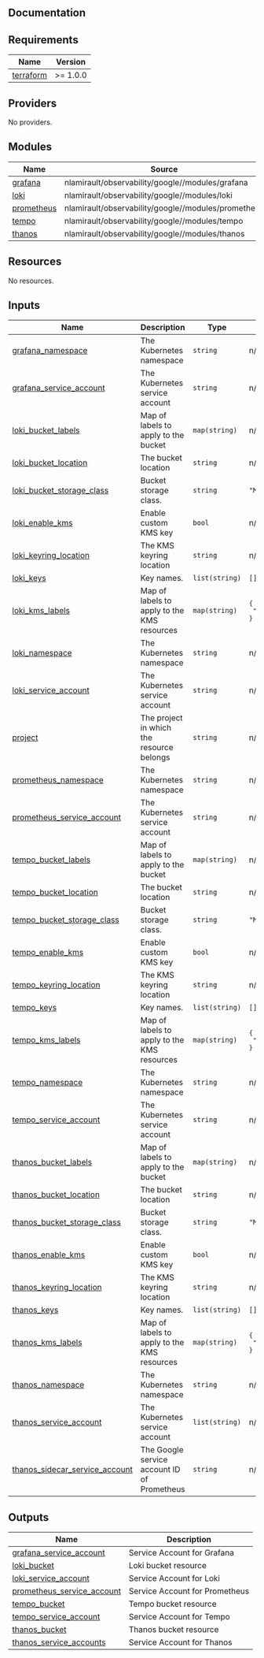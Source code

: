 ## Documentation

<!-- BEGINNING OF PRE-COMMIT-TERRAFORM DOCS HOOK -->
## Requirements

| Name | Version |
|------|---------|
| <a name="requirement_terraform"></a> [terraform](#requirement\_terraform) | >= 1.0.0 |

## Providers

No providers.

## Modules

| Name | Source | Version |
|------|--------|---------|
| <a name="module_grafana"></a> [grafana](#module\_grafana) | nlamirault/observability/google//modules/grafana | 5.2.0 |
| <a name="module_loki"></a> [loki](#module\_loki) | nlamirault/observability/google//modules/loki | 5.2.0 |
| <a name="module_prometheus"></a> [prometheus](#module\_prometheus) | nlamirault/observability/google//modules/prometheus | 5.2.0 |
| <a name="module_tempo"></a> [tempo](#module\_tempo) | nlamirault/observability/google//modules/tempo | 5.2.0 |
| <a name="module_thanos"></a> [thanos](#module\_thanos) | nlamirault/observability/google//modules/thanos | 5.2.0 |

## Resources

No resources.

## Inputs

| Name | Description | Type | Default | Required |
|------|-------------|------|---------|:--------:|
| <a name="input_grafana_namespace"></a> [grafana\_namespace](#input\_grafana\_namespace) | The Kubernetes namespace | `string` | n/a | yes |
| <a name="input_grafana_service_account"></a> [grafana\_service\_account](#input\_grafana\_service\_account) | The Kubernetes service account | `string` | n/a | yes |
| <a name="input_loki_bucket_labels"></a> [loki\_bucket\_labels](#input\_loki\_bucket\_labels) | Map of labels to apply to the bucket | `map(string)` | n/a | yes |
| <a name="input_loki_bucket_location"></a> [loki\_bucket\_location](#input\_loki\_bucket\_location) | The bucket location | `string` | n/a | yes |
| <a name="input_loki_bucket_storage_class"></a> [loki\_bucket\_storage\_class](#input\_loki\_bucket\_storage\_class) | Bucket storage class. | `string` | `"MULTI_REGIONAL"` | no |
| <a name="input_loki_enable_kms"></a> [loki\_enable\_kms](#input\_loki\_enable\_kms) | Enable custom KMS key | `bool` | n/a | yes |
| <a name="input_loki_keyring_location"></a> [loki\_keyring\_location](#input\_loki\_keyring\_location) | The KMS keyring location | `string` | n/a | yes |
| <a name="input_loki_keys"></a> [loki\_keys](#input\_loki\_keys) | Key names. | `list(string)` | `[]` | no |
| <a name="input_loki_kms_labels"></a> [loki\_kms\_labels](#input\_loki\_kms\_labels) | Map of labels to apply to the KMS resources | `map(string)` | <pre>{<br>  "made-by": "terraform"<br>}</pre> | no |
| <a name="input_loki_namespace"></a> [loki\_namespace](#input\_loki\_namespace) | The Kubernetes namespace | `string` | n/a | yes |
| <a name="input_loki_service_account"></a> [loki\_service\_account](#input\_loki\_service\_account) | The Kubernetes service account | `string` | n/a | yes |
| <a name="input_project"></a> [project](#input\_project) | The project in which the resource belongs | `string` | n/a | yes |
| <a name="input_prometheus_namespace"></a> [prometheus\_namespace](#input\_prometheus\_namespace) | The Kubernetes namespace | `string` | n/a | yes |
| <a name="input_prometheus_service_account"></a> [prometheus\_service\_account](#input\_prometheus\_service\_account) | The Kubernetes service account | `string` | n/a | yes |
| <a name="input_tempo_bucket_labels"></a> [tempo\_bucket\_labels](#input\_tempo\_bucket\_labels) | Map of labels to apply to the bucket | `map(string)` | n/a | yes |
| <a name="input_tempo_bucket_location"></a> [tempo\_bucket\_location](#input\_tempo\_bucket\_location) | The bucket location | `string` | n/a | yes |
| <a name="input_tempo_bucket_storage_class"></a> [tempo\_bucket\_storage\_class](#input\_tempo\_bucket\_storage\_class) | Bucket storage class. | `string` | `"MULTI_REGIONAL"` | no |
| <a name="input_tempo_enable_kms"></a> [tempo\_enable\_kms](#input\_tempo\_enable\_kms) | Enable custom KMS key | `bool` | n/a | yes |
| <a name="input_tempo_keyring_location"></a> [tempo\_keyring\_location](#input\_tempo\_keyring\_location) | The KMS keyring location | `string` | n/a | yes |
| <a name="input_tempo_keys"></a> [tempo\_keys](#input\_tempo\_keys) | Key names. | `list(string)` | `[]` | no |
| <a name="input_tempo_kms_labels"></a> [tempo\_kms\_labels](#input\_tempo\_kms\_labels) | Map of labels to apply to the KMS resources | `map(string)` | <pre>{<br>  "made-by": "terraform"<br>}</pre> | no |
| <a name="input_tempo_namespace"></a> [tempo\_namespace](#input\_tempo\_namespace) | The Kubernetes namespace | `string` | n/a | yes |
| <a name="input_tempo_service_account"></a> [tempo\_service\_account](#input\_tempo\_service\_account) | The Kubernetes service account | `string` | n/a | yes |
| <a name="input_thanos_bucket_labels"></a> [thanos\_bucket\_labels](#input\_thanos\_bucket\_labels) | Map of labels to apply to the bucket | `map(string)` | n/a | yes |
| <a name="input_thanos_bucket_location"></a> [thanos\_bucket\_location](#input\_thanos\_bucket\_location) | The bucket location | `string` | n/a | yes |
| <a name="input_thanos_bucket_storage_class"></a> [thanos\_bucket\_storage\_class](#input\_thanos\_bucket\_storage\_class) | Bucket storage class. | `string` | `"MULTI_REGIONAL"` | no |
| <a name="input_thanos_enable_kms"></a> [thanos\_enable\_kms](#input\_thanos\_enable\_kms) | Enable custom KMS key | `bool` | n/a | yes |
| <a name="input_thanos_keyring_location"></a> [thanos\_keyring\_location](#input\_thanos\_keyring\_location) | The KMS keyring location | `string` | n/a | yes |
| <a name="input_thanos_keys"></a> [thanos\_keys](#input\_thanos\_keys) | Key names. | `list(string)` | `[]` | no |
| <a name="input_thanos_kms_labels"></a> [thanos\_kms\_labels](#input\_thanos\_kms\_labels) | Map of labels to apply to the KMS resources | `map(string)` | <pre>{<br>  "made-by": "terraform"<br>}</pre> | no |
| <a name="input_thanos_namespace"></a> [thanos\_namespace](#input\_thanos\_namespace) | The Kubernetes namespace | `string` | n/a | yes |
| <a name="input_thanos_service_account"></a> [thanos\_service\_account](#input\_thanos\_service\_account) | The Kubernetes service account | `list(string)` | n/a | yes |
| <a name="input_thanos_sidecar_service_account"></a> [thanos\_sidecar\_service\_account](#input\_thanos\_sidecar\_service\_account) | The Google service account ID of Prometheus | `string` | n/a | yes |

## Outputs

| Name | Description |
|------|-------------|
| <a name="output_grafana_service_account"></a> [grafana\_service\_account](#output\_grafana\_service\_account) | Service Account for Grafana |
| <a name="output_loki_bucket"></a> [loki\_bucket](#output\_loki\_bucket) | Loki bucket resource |
| <a name="output_loki_service_account"></a> [loki\_service\_account](#output\_loki\_service\_account) | Service Account for Loki |
| <a name="output_prometheus_service_account"></a> [prometheus\_service\_account](#output\_prometheus\_service\_account) | Service Account for Prometheus |
| <a name="output_tempo_bucket"></a> [tempo\_bucket](#output\_tempo\_bucket) | Tempo bucket resource |
| <a name="output_tempo_service_account"></a> [tempo\_service\_account](#output\_tempo\_service\_account) | Service Account for Tempo |
| <a name="output_thanos_bucket"></a> [thanos\_bucket](#output\_thanos\_bucket) | Thanos bucket resource |
| <a name="output_thanos_service_accounts"></a> [thanos\_service\_accounts](#output\_thanos\_service\_accounts) | Service Account for Thanos |
<!-- END OF PRE-COMMIT-TERRAFORM DOCS HOOK -->
